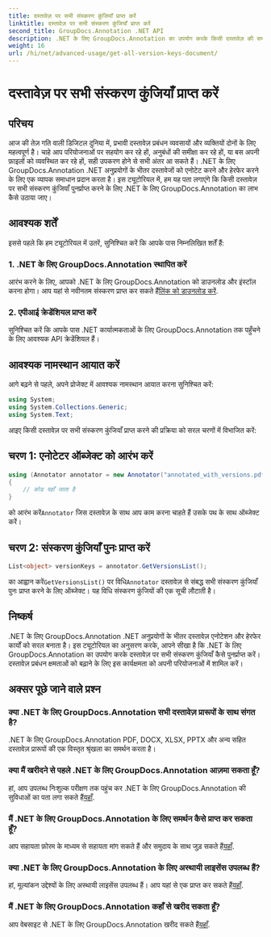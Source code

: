```yaml
---
title: दस्तावेज़ पर सभी संस्करण कुंजियाँ प्राप्त करें
linktitle: दस्तावेज़ पर सभी संस्करण कुंजियाँ प्राप्त करें
second_title: GroupDocs.Annotation .NET API
description: .NET के लिए GroupDocs.Annotation का उपयोग करके किसी दस्तावेज़ की सभी संस्करण कुंजियाँ पुनर्प्राप्त करना सीखें। इस व्यापक के साथ अपनी दस्तावेज़ प्रबंधन क्षमताओं को बढ़ाएं।
weight: 16
url: /hi/net/advanced-usage/get-all-version-keys-document/
---
```


# दस्तावेज़ पर सभी संस्करण कुंजियाँ प्राप्त करें

## परिचय
आज की तेज़ गति वाली डिजिटल दुनिया में, प्रभावी दस्तावेज़ प्रबंधन व्यवसायों और व्यक्तियों दोनों के लिए महत्वपूर्ण है। चाहे आप परियोजनाओं पर सहयोग कर रहे हों, अनुबंधों की समीक्षा कर रहे हों, या बस अपनी फ़ाइलों को व्यवस्थित कर रहे हों, सही उपकरण होने से सभी अंतर आ सकते हैं। .NET के लिए GroupDocs.Annotation .NET अनुप्रयोगों के भीतर दस्तावेजों को एनोटेट करने और हेरफेर करने के लिए एक व्यापक समाधान प्रदान करता है। इस ट्यूटोरियल में, हम यह पता लगाएंगे कि किसी दस्तावेज़ पर सभी संस्करण कुंजियाँ पुनर्प्राप्त करने के लिए .NET के लिए GroupDocs.Annotation का लाभ कैसे उठाया जाए।
## आवश्यक शर्तें
इससे पहले कि हम ट्यूटोरियल में उतरें, सुनिश्चित करें कि आपके पास निम्नलिखित शर्तें हैं:
### 1. .NET के लिए GroupDocs.Annotation स्थापित करें
 आरंभ करने के लिए, आपको .NET के लिए GroupDocs.Annotation को डाउनलोड और इंस्टॉल करना होगा। आप यहां से नवीनतम संस्करण प्राप्त कर सकते हैं[लिंक को डाउनलोड करें](https://releases.groupdocs.com/annotation/net/).
### 2. एपीआई क्रेडेंशियल प्राप्त करें
सुनिश्चित करें कि आपके पास .NET कार्यात्मकताओं के लिए GroupDocs.Annotation तक पहुँचने के लिए आवश्यक API क्रेडेंशियल हैं।

## आवश्यक नामस्थान आयात करें
आगे बढ़ने से पहले, अपने प्रोजेक्ट में आवश्यक नामस्थान आयात करना सुनिश्चित करें:
```csharp
using System;
using System.Collections.Generic;
using System.Text;
```

आइए किसी दस्तावेज़ पर सभी संस्करण कुंजियाँ प्राप्त करने की प्रक्रिया को सरल चरणों में विभाजित करें:
## चरण 1: एनोटेटर ऑब्जेक्ट को आरंभ करें
```csharp
using (Annotator annotator = new Annotator("annotated_with_versions.pdf"))
{
    // कोड यहाँ जाता है
}
```
 को आरंभ करें`Annotator` जिस दस्तावेज़ के साथ आप काम करना चाहते हैं उसके पथ के साथ ऑब्जेक्ट करें।
## चरण 2: संस्करण कुंजियाँ पुनः प्राप्त करें
```csharp
List<object> versionKeys = annotator.GetVersionsList();
```
 का आह्वान करें`GetVersionsList()` पर विधि`Annotator` दस्तावेज़ से संबद्ध सभी संस्करण कुंजियाँ पुनः प्राप्त करने के लिए ऑब्जेक्ट। यह विधि संस्करण कुंजियों की एक सूची लौटाती है।

## निष्कर्ष
.NET के लिए GroupDocs.Annotation .NET अनुप्रयोगों के भीतर दस्तावेज़ एनोटेशन और हेरफेर कार्यों को सरल बनाता है। इस ट्यूटोरियल का अनुसरण करके, आपने सीखा है कि .NET के लिए GroupDocs.Annotation का उपयोग करके दस्तावेज़ पर सभी संस्करण कुंजियाँ कैसे पुनर्प्राप्त करें। दस्तावेज़ प्रबंधन क्षमताओं को बढ़ाने के लिए इस कार्यक्षमता को अपनी परियोजनाओं में शामिल करें।
## अक्सर पूछे जाने वाले प्रश्न
### क्या .NET के लिए GroupDocs.Annotation सभी दस्तावेज़ प्रारूपों के साथ संगत है?
.NET के लिए GroupDocs.Annotation PDF, DOCX, XLSX, PPTX और अन्य सहित दस्तावेज़ प्रारूपों की एक विस्तृत श्रृंखला का समर्थन करता है।
### क्या मैं खरीदने से पहले .NET के लिए GroupDocs.Annotation आज़मा सकता हूँ?
 हां, आप उपलब्ध निःशुल्क परीक्षण तक पहुंच कर .NET के लिए GroupDocs.Annotation की सुविधाओं का पता लगा सकते हैं[यहाँ](https://releases.groupdocs.com/).
### मैं .NET के लिए GroupDocs.Annotation के लिए समर्थन कैसे प्राप्त कर सकता हूँ?
 आप सहायता फ़ोरम के माध्यम से सहायता मांग सकते हैं और समुदाय के साथ जुड़ सकते हैं[यहाँ](https://forum.groupdocs.com/c/annotation/10).
### क्या .NET के लिए GroupDocs.Annotation के लिए अस्थायी लाइसेंस उपलब्ध हैं?
 हां, मूल्यांकन उद्देश्यों के लिए अस्थायी लाइसेंस उपलब्ध हैं। आप यहां से एक प्राप्त कर सकते हैं[यहाँ](https://purchase.groupdocs.com/temporary-license/).
### मैं .NET के लिए GroupDocs.Annotation कहाँ से खरीद सकता हूँ?
 आप वेबसाइट से .NET के लिए GroupDocs.Annotation खरीद सकते हैं[यहाँ](https://purchase.groupdocs.com/buy).